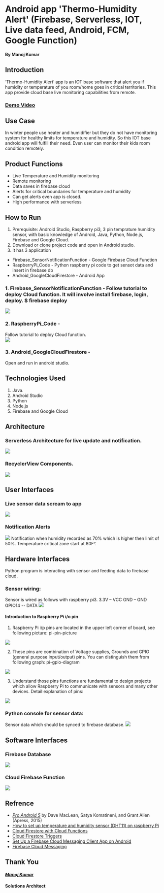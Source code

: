 # Android app 'Thermo-Humidity Alert' (Firebase, Serverless, IOT, Live data feed, Android, FCM, Google Function)
####                                                                                                     By Manoj Kumar
## Introduction 
‘Thermo-Humidity Alert’ app is an IOT base software that alert you if humidity or temperature of you room/home goes in critical territories. This app provide cloud base live monitoring capabilities from remote.
### [Demo Video](https://youtu.be/loumpV9gnNw)

## Use Case
In winter people use heater and humidifier but they do not have monitoring system for healthy limits for temperature and humidity. So this IOT base android app will fulfill their need. Even user can monitor their kids room condition remotely.

## Product Functions
- Live Temperature and Humidity monitoring
- Remote monitoring
- Data saves in firebase cloud 
- Alerts for critical boundaries for temperature and humidity
- Can get alerts even app is closed.
- High performance with serverless

## How to Run
1.	Prerequisite: Android Studio, Raspberry pi3, 3 pin temprature humidity sensor, with basic knowledge of Android, Java, Python, Node.js, Firebase and Google Cloud.
2.	Download or clone project code and open in Android studio.
3.  It has 3 application
  - Firebase_SensorNotificationFunction - Google Firebase Cloud Function
  - RaspberryPi_Code - Python raspberry pi code to get sensot data and insert in firebase db
  - Android_GoogleCloudFirestore - Android App
  
### 1. Firebase_SensorNotificationFunction - Follow tutorial to deploy Cloud function. It will involve install firebase,     login, deploy. $ firebase deploy</br>
<img src="images/Firebase Deploy.png"></br>
### 2. RaspberryPi_Code - 
Follow tutorial to deploy Cloud function.</br>
<img src="images/raspberrypi - VNC Viewer 2018-04-12 22-21-26.png"></br>
### 3. Android_GoogleCloudFirestore - </br>
Open and run in android studio.

## Technologies Used
1.	Java.
2.	Android Studio
3.  Python
4.  Node.js
5.  Firebase and Google Cloud

## Architecture 
### Serverless Architecture for live update and notification.</br>
<img src="images/Architecture.png"></br>
### RecyclerView Components.</br>
<img src="images/RecyclerView.png">

## User Interfaces
### Live sensor data scream to app
<img src="images/Android Emulator - Nexus_5X_API_265554 App.png"></br>
### Notification Alerts
<img src="images/Android Emulator - Nexus_5X_API_265554 Notification.png">
Notification when humidity recorded as 70% which is higher then limit of 50%. Temperature critical zone start at 80F°.

## Hardware Interfaces
Python program is interacting with sensor and feeding data to firebase cloud.
### Sensor wiring:
Sensor is wired as follows with raspberry pi3.
3.3V – VCC
GND – GND
GPIO14 -- DATA
<img src="images/RaspberryPi_Sensor.png">
 
#### Introduction to Raspberry Pi i/o pin 
1. Raspberry Pi i/p pins are located in the upper left corner of board, see following picture:
pi-pin-picture
<img src="images/pi-pin-picture.jpg">

2. These pins are combination of Voltage supplies, Grounds and GPIO (general purpose input/output) pins. You can distinguish them from following graph:
pi-gpio-diagram
<img src="images/pi-gpio-diagram.png">

3. Understand those pins functions are fundamental to design projects which allow Raspberry Pi to communicate with sensors and many other devices.
Detail explanation of pins:
<img src="images/PI-GIO-GRAPH-Explanation.png">
 
### Python console for sensor data:
Sensor data which should be synced to firebase database.
<img src="images/raspberrypi - VNC Viewer 2018-04-12 22-21-26.png">

## Software Interfaces

### Firebase Database
<img src="images/Database – Firebase console 2018-04-12 22-36-23.png"></br>
### Cloud Firebase Function
<img src="images/Functions – Firebase console 2018-04-12 22-37-01.png">


## Refrence
- [*Pro Android 5*](https://github.com/Apress/pro-android-5) by Dave MacLean, Satya Komatineni, and Grant Allen (Apress, 2015)
- [How to set up temperature and humidity sensor (DHT11) on raspberry Pi](http://kookye.com/2017/06/01/%E6%A0%91%E8%8E%93%E6%B4%BE%E8%AF%BB%E5%8F%96dht11/)
- [Cloud Firestore with Cloud Functions](https://firebase.google.com/docs/functions/firestore-events)
- [Cloud Firestore Triggers](https://firebase.google.com/docs/functions/firestore-events)
- [Set Up a Firebase Cloud Messaging Client App on Android](https://firebase.google.com/docs/cloud-messaging/android/client?authuser=0)
- [Firebase Cloud Messaging](https://github.com/firebase/functions-samples/blob/master/fcm-notifications/functions/index.js)

## Thank You
#### [*Manoj Kumar*](https://www.linkedin.com/in/manojkumar19/)
#### Solutions Architect

